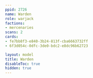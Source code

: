 ```yaml
---
ppid: 2726
name: Warden
role: warjack
factions:
- mercenaries
scans: 2
cards:
- fe7bb8f3-e840-3b24-813f-cba6663732ff
- 6f3d054c-0dfc-3de0-bdc2-e8dc96b62723

layout: model
title: Warden
disableToc: true
hidden: true
---
```

